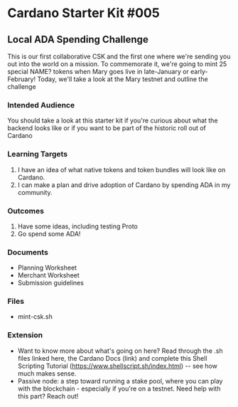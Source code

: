 # Cardano Starter Kit #005
## Local ADA Spending Challenge

This is our first collaborative CSK and the first one where we're sending you out into the world on a mission. To commemorate it, we're going to mint 25 special NAME? tokens when Mary goes live in late-January or early-February! Today, we'll take a look at the Mary testnet and outline the challenge


### Intended Audience
You should take a look at this starter kit if you're curious about what the backend looks like or if you want to be part of the historic roll out of Cardano

### Learning Targets
1. I have an idea of what native tokens and token bundles will look like on Cardano.
2. I can make a plan and drive adoption of Cardano by spending ADA in my community.

### Outcomes
1. Have some ideas, including testing Proto
2. Go spend some ADA!

### Documents
- Planning Worksheet
- Merchant Worksheet
- Submission guidelines

### Files
- mint-csk.sh

### Extension
- Want to know more about what's going on here? Read through the .sh files linked here, the Cardano Docs (link) and complete this Shell Scripting Tutorial (https://www.shellscript.sh/index.html) -- see how much makes sense.
- Passive node: a step toward running a stake pool, where you can play with the blockchain - especially if you're on a testnet. Need help with this part? Reach out!
